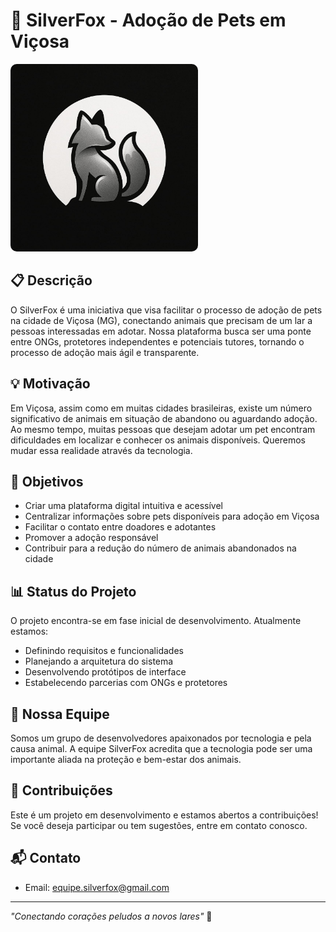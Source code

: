 # 🦊 SilverFox - Adoção de Pets em Viçosa

<img src="silverfox.jpeg" alt="SilverFox Logo" width="300" style="border-radius: 10px;">

## 📋 Descrição
O SilverFox é uma iniciativa que visa facilitar o processo de adoção de pets na cidade de Viçosa (MG), conectando animais que precisam de um lar a pessoas interessadas em adotar. Nossa plataforma busca ser uma ponte entre ONGs, protetores independentes e potenciais tutores, tornando o processo de adoção mais ágil e transparente.

## 💡 Motivação
Em Viçosa, assim como em muitas cidades brasileiras, existe um número significativo de animais em situação de abandono ou aguardando adoção. Ao mesmo tempo, muitas pessoas que desejam adotar um pet encontram dificuldades em localizar e conhecer os animais disponíveis. Queremos mudar essa realidade através da tecnologia.

## 🎯 Objetivos
- Criar uma plataforma digital intuitiva e acessível
- Centralizar informações sobre pets disponíveis para adoção em Viçosa
- Facilitar o contato entre doadores e adotantes
- Promover a adoção responsável
- Contribuir para a redução do número de animais abandonados na cidade

## 📊 Status do Projeto
O projeto encontra-se em fase inicial de desenvolvimento. Atualmente estamos:
- Definindo requisitos e funcionalidades
- Planejando a arquitetura do sistema
- Desenvolvendo protótipos de interface
- Estabelecendo parcerias com ONGs e protetores

## 👥 Nossa Equipe
Somos um grupo de desenvolvedores apaixonados por tecnologia e pela causa animal. A equipe SilverFox acredita que a tecnologia pode ser uma importante aliada na proteção e bem-estar dos animais.

## 🤝 Contribuições
Este é um projeto em desenvolvimento e estamos abertos a contribuições! Se você deseja participar ou tem sugestões, entre em contato conosco.

## 📬 Contato
- Email: equipe.silverfox@gmail.com


---
*"Conectando corações peludos a novos lares"* 🐾